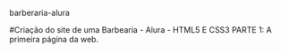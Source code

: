 barberaria-alura

#Criação do site de uma Barbearia - Alura - HTML5 E CSS3 PARTE 1: A primeira página da web.

